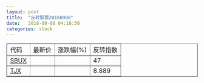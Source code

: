 ```yaml
---
layout: post
title:  "反转股票20160908"
date:   2016-09-08 04:16:50
categories: stock
---
```


<script type="text/javascript">
var stockList = []
stockList.push('gb_sbux');
stockList.push('gb_tjx');
</script>

<table border="1">
 <tr>
 <td>代码</td>
  <td>最新价</td>
  <td>涨跌幅(%)</td>
 <td>反转指数</td>
</tr>
  <tr id="sbux"><td><a href="http://stock.finance.sina.com.cn/usstock/quotes/SBUX.html" target="_blank">SBUX</a></td><td></td><td></td><td>47</td></tr>
  <tr id="tjx"><td><a href="http://stock.finance.sina.com.cn/usstock/quotes/TJX.html" target="_blank">TJX</a></td><td></td><td></td><td>8.889</td></tr>
</table>

